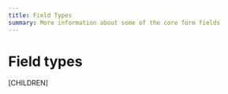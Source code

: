 ```yaml
---
title: Field Types
summary: More information about some of the core form fields
---
```

# Field types

[CHILDREN]
